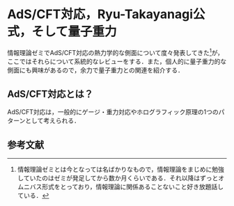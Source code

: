 # AdS/CFT対応，Ryu-Takayanagi公式，そして量子重力

情報理論ゼミでAdS/CFT対応の熱力学的な側面について度々発表してきた[^1]が，ここではそれらについて系統的なレビューをする．また，個人的に量子重力的な側面にも興味があるので，余力で量子重力との関連を紹介する．

## AdS/CFT対応とは？

AdS/CFT対応は，一般的にゲージ・重力対応やホログラフィック原理の1つのパターンとして考えられる．



## 参考文献



[^1]: 情報理論ゼミとは今となっては名ばかりなもので，情報理論をまじめに勉強していたのはゼミが発足してから数か月くらいである．それ以降はずっとオムニバス形式をとっており，情報理論に関係あることないこと好き放題話している．
